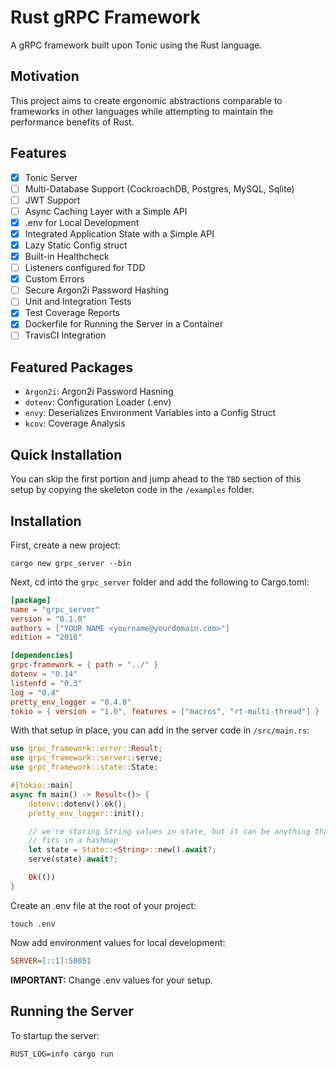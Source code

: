 # Rust gRPC Framework

A gRPC framework built upon Tonic using the Rust language.

## Motivation

This project aims to create ergonomic abstractions comparable to frameworks in
other languages while attempting to maintain the performance benefits of Rust.

## Features

- [X] Tonic Server
- [ ] Multi-Database Support (CockroachDB, Postgres, MySQL, Sqlite)
- [ ] JWT Support
- [ ] Async Caching Layer with a Simple API
- [X] .env for Local Development
- [X] Integrated Application State with a Simple API
- [X] Lazy Static Config struct
- [X] Built-in Healthcheck
- [ ] Listeners configured for TDD
- [X] Custom Errors
- [ ] Secure Argon2i Password Hashing
- [ ] Unit and Integration Tests
- [X] Test Coverage Reports
- [X] Dockerfile for Running the Server in a Container
- [ ] TravisCI Integration

## Featured Packages

- `Argon2i`: Argon2i Password Hasning
- `dotenv`: Configuration Loader (.env)
- `envy`: Deserializes Environment Variables into a Config Struct
- `kcov`: Coverage Analysis

## Quick Installation

You can skip the first portion and jump ahead to the `TBD` section of this setup by copying the skeleton code in the `/examples` folder.

## Installation

First, create a new project:

```shell
cargo new grpc_server --bin
```

Next, cd into the `grpc_server` folder and add the following to Cargo.toml:

```toml
[package]
name = "grpc_server"
version = "0.1.0"
authors = ["YOUR NAME <yourname@yourdomain.com>"]
edition = "2018"

[dependencies]
grpc-framework = { path = "../" }
dotenv = "0.14"
listenfd = "0.3"
log = "0.4"
pretty_env_logger = "0.4.0"
tokio = { version = "1.0", features = ["macros", "rt-multi-thread"] }
```

With that setup in place, you can add in the server code in `/src/main.rs`:

```rust
use grpc_framework::error::Result;
use grpc_framework::server::serve;
use grpc_framework::state::State;

#[tokio::main]
async fn main() -> Result<()> {
    dotenv::dotenv().ok();
    pretty_env_logger::init();

    // we're storing String values in state, but it can be anything that
    // fits in a hashmap
    let state = State::<String>::new().await?;
    serve(state).await?;

    Ok(())
}
```

Create an .env file at the root of your project:

```shell
touch .env
```

Now add environment values for local development:

```ini
SERVER=[::1]:50051
```

**IMPORTANT:** Change .env values for your setup.

## Running the Server

To startup the server:

```shell
RUST_LOG=info cargo run
```
